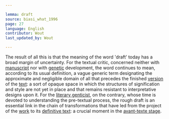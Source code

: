 ```yaml
---

lemma: draft
source: biasi_what_1996
page: 27
language: English
contributor: Wout
last_updated_by: Wout

---
```


The result of all this is that the meaning of the word 'draft' today has a broad margin of uncertainty. For the textual critic, concerned neither with [manuscript](manuscript.html) nor with [genetic](genesis.html) development, the word continues to mean, according to its usual definition, a vague generic term designating the approximate and negligible domain of all that precedes the finished [version](version.html) of the [text](text.html): a sort of opaque space in which the structures of signification and style are not yet in place and that remains resistant to interpretative designs upon it. For the [literary genticist](criticGenetic.html), on the contrary, whose time is devoted to understanding the pre-textual process, the rough draft is an essential link in the chain of transformations that have led from the project of the [work](work.html) to its [definitive text](textDefinitive.html): a crucial moment in the [avant-texte stage](avantTexteStage).
